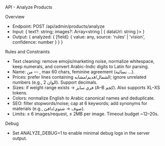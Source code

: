 API - Analyze Products

Overview
- Endpoint: POST /api/admin/products/analyze
- Input: { text?: string; images?: Array<string | { dataUrl: string }> }
- Output: { analyzed: { [field]: { value: any, source: 'rules' | 'vision', confidence: number } } }

Rules and Constraints
- Text cleaning: remove emojis/marketing noise, normalize whitespace, keep numerals, and convert Arabic-Indic digits to Latin for parsing.
- Name: <type> <attr> من <material> — <feature>, max 60 chars, feminine agreement (نسائية …).
- Prices: prefer lines containing الشمال/قديم/مشابه; ignore unrelated numbers (e.g., 2 الوان). Support decimals.
- Sizes: if weight range exists → فري سايز (A–B كجم). Also supports XL–XS tokens.
- Colors: normalize English to Arabic canonical names and deduplicate.
- SEO: filter stopwords/noise; cap at 6 keywords; add synonyms for materials (e.g., صوف → شتوي/دافئ).
- Limits: ≤ 6 images/request, ≤ 2MB per image. Timeout budget ~12–20s.

Debug
- Set ANALYZE_DEBUG=1 to enable minimal debug logs in the server output.

